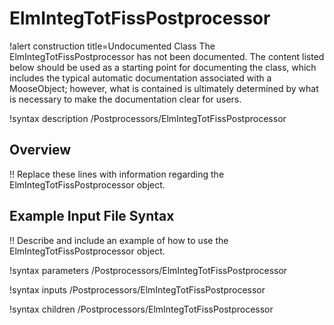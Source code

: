 # ElmIntegTotFissPostprocessor

!alert construction title=Undocumented Class
The ElmIntegTotFissPostprocessor has not been documented. The content listed below should be used as a starting point for
documenting the class, which includes the typical automatic documentation associated with a
MooseObject; however, what is contained is ultimately determined by what is necessary to make the
documentation clear for users.

!syntax description /Postprocessors/ElmIntegTotFissPostprocessor

## Overview

!! Replace these lines with information regarding the ElmIntegTotFissPostprocessor object.

## Example Input File Syntax

!! Describe and include an example of how to use the ElmIntegTotFissPostprocessor object.

!syntax parameters /Postprocessors/ElmIntegTotFissPostprocessor

!syntax inputs /Postprocessors/ElmIntegTotFissPostprocessor

!syntax children /Postprocessors/ElmIntegTotFissPostprocessor
